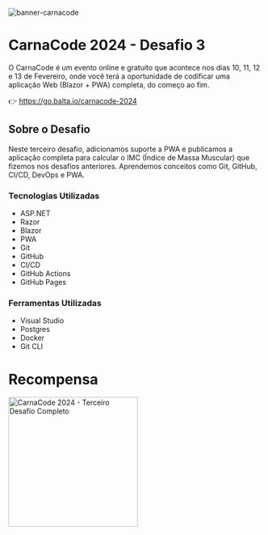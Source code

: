![banner-carnacode](https://github.com/balta-io/carnacode-balta-2024-desafio-01/assets/965305/b8cc442c-d64f-4dd1-9414-7fc896b47183)

# CarnaCode 2024 - Desafio 3
O CarnaCode é um evento online e gratuito que acontece nos dias 10, 11, 12 e 13 de Fevereiro, onde você terá a oportunidade de codificar uma aplicação Web (Blazor + PWA) completa, do começo ao fim.


👉 https://go.balta.io/carnacode-2024

## Sobre o Desafio
Neste terceiro desafio, adicionamos suporte a PWA e publicamos a aplicação completa para calcular o IMC (Índice de Massa Muscular) que fizemos nos desafios anteriores. Aprendemos conceitos como Git, GitHub, CI/CD, DevOps e PWA.

### Tecnologias Utilizadas
* ASP.NET
* Razor
* Blazor
* PWA
* Git
* GitHub
* CI/CD
* GitHub Actions
* GitHub Pages


### Ferramentas Utilizadas
* Visual Studio
* Postgres
* Docker
* Git CLI

# Recompensa
<img src="https://baltaio.blob.core.windows.net/temp/carnacode-badge-desafio-03.png" alt="CarnaCode 2024 - Terceiro Desafio Completo" width="256" />
